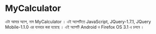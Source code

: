 # MyCalculator
এটা আমার অ্যাপ, নাম MyCalculator । এই অ্যাপটিতে JavaScript, JQuery-1.7.1, JQuery Mobile-1.1.0 এর ব্যবহার করা হয়েছে । এই অ্যাপটি Android ও Firefox OS 3.1 এ চলবে ।

